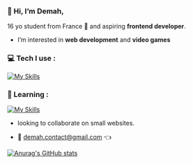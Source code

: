 ### 👋 Hi, I’m **Demah**, 
16 yo student from France 📍 and aspiring **frontend developer**.

- I’m interested in **web development** and **video games**

### 💻 Tech I use :
[![My Skills](https://skillicons.dev/icons?i=js,html,css,figma,git,godot,linux,obsidian)](https://skillicons.dev)

### 🧠 Learning : 
[![My Skills](https://skillicons.dev/icons?i=svelte,tailwind,ts)](https://skillicons.dev)

- looking to collaborate on small websites.

- 📩 demah.contact@gmail.com 👈


[![Anurag's GitHub stats](https://github-readme-stats-nu-puce-90.vercel.app/api?username=Dem4h&theme=aura_dark)](https://github.com/anuraghazra/github-readme-stats)

<!---
Dem4h/Dem4h is a ✨ special ✨ repository because its `README.md` (this file) appears on your GitHub profile.
You can click the Preview link to take a look at your changes.
--->
